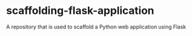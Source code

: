 # scaffolding-flask-application
A repository that is used to scaffold a Python web application using Flask
